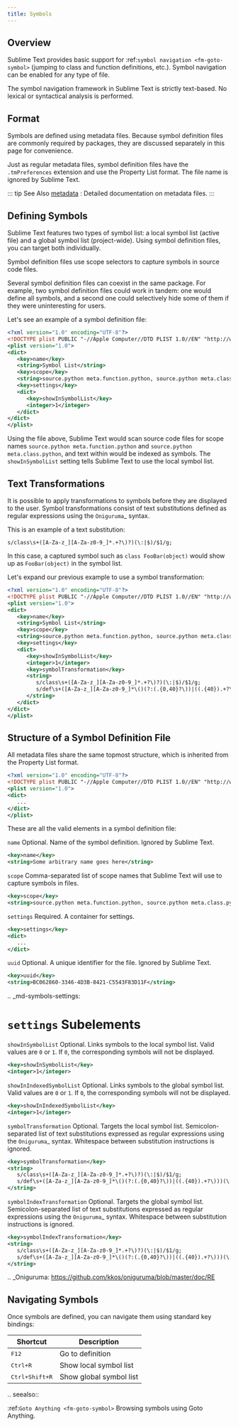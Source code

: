 ```yaml
---
title: Symbols
---
```


## Overview

Sublime Text provides basic support
for :ref:`symbol navigation <fm-goto-symbol>`
(jumping to class and function definitions,
etc.).
Symbol navigation can be enabled
for any type of file.

The symbol navigation framework in Sublime Text
is strictly text-based.
No lexical or syntactical analysis is performed.


## Format

Symbols are defined using metadata files.
Because symbol definition files
are commonly required by packages,
they are discussed separately in this page
for convenience.

Just as regular metadata files,
symbol definition files
have the `.tmPreferences` extension
and use the Property List format.
The file name is ignored by Sublime Text.

::: tip See Also
[metadata](./metadata)
: Detailed documentation on metadata files.
:::

## Defining Symbols

Sublime Text features two types of symbol list:
a local symbol list (active file)
and a global symbol list (project-wide).
Using symbol definition files,
you can target both individually.

Symbol definition files use scope selectors
to capture symbols in source code files.

Several symbol definition files can coexist
in the same package.
For example, two symbol definition files
could work in tandem:
one would define all symbols,
and a second one
could selectively hide some of them
if they were uninteresting for users.

Let's see an example
of a symbol definition file:

```xml {7-8,11-12}
<?xml version="1.0" encoding="UTF-8"?>
<!DOCTYPE plist PUBLIC "-//Apple Computer//DTD PLIST 1.0//EN" "http://www.apple.com/DTDs/PropertyList-1.0.dtd">
<plist version="1.0">
<dict>
   <key>name</key>
   <string>Symbol List</string>
   <key>scope</key>
   <string>source.python meta.function.python, source.python meta.class.python</string>
   <key>settings</key>
   <dict>
      <key>showInSymbolList</key>
      <integer>1</integer>
   </dict>
</dict>
</plist>
```

Using the file above,
Sublime Text would scan source code files
for scope names `source.python meta.function.python`
and `source.python meta.class.python`,
and text within would be indexed
as symbols.
The `showInSymbolList` setting tells
Sublime Text to use
the local symbol list.


## Text Transformations

It is possible
to apply transformations to symbols
before they are displayed to the user.
Symbol transformations consist of text substitutions
defined as regular expressions
using the `Oniguruma`_ syntax.

This is an example of a text substitution:

```
s/class\s+([A-Za-z_][A-Za-z0-9_]*.+?\)?)(\:|$)/$1/g;
```

In this case, a captured symbol such as `class FooBar(object)`
would show up as `FooBar(object)`
in the symbol list.

Let's expand our previous example
to use a symbol transformation:


```xml {15-16}
<?xml version="1.0" encoding="UTF-8"?>
<!DOCTYPE plist PUBLIC "-//Apple Computer//DTD PLIST 1.0//EN" "http://www.apple.com/DTDs/PropertyList-1.0.dtd">
<plist version="1.0">
<dict>
   <key>name</key>
   <string>Symbol List</string>
   <key>scope</key>
   <string>source.python meta.function.python, source.python meta.class.python</string>
   <key>settings</key>
   <dict>
      <key>showInSymbolList</key>
      <integer>1</integer>
      <key>symbolTransformation</key>
      <string>
         s/class\s+([A-Za-z_][A-Za-z0-9_]*.+?\)?)(\:|$)/$1/g;
         s/def\s+([A-Za-z_][A-Za-z0-9_]*\()(?:(.{0,40}?\))|((.{40}).+?\)))(\:)/$1(?2:$2)(?3:$4…\))/g;
      </string>
   </dict>
</dict>
</plist>
```


## Structure of a Symbol Definition File

All metadata files
share the same topmost structure,
which is inherited from the Property List format.


```xml
<?xml version="1.0" encoding="UTF-8"?>
<!DOCTYPE plist PUBLIC "-//Apple Computer//DTD PLIST 1.0//EN" "http://www.apple.com/DTDs/PropertyList-1.0.dtd">
<plist version="1.0">
<dict>
   ...
</dict>
</plist>
```

These are all the valid elements
in a symbol definition file:

`name`
   Optional.
   Name of the symbol definition.
   Ignored by Sublime Text.


```xml
<key>name</key>
<string>Some arbitrary name goes here</string>
```

`scope`
   Comma-separated list of scope names
   that Sublime Text will use
   to capture symbols in files.

```xml
<key>scope</key>
<string>source.python meta.function.python, source.python meta.class.python</string>
```

`settings`
   Required.
   A container for settings.

```xml
<key>settings</key>
<dict>
   ...
</dict>
```

`uuid`
   Optional.
   A unique identifier for the file.
   Ignored by Sublime Text.

```xml
<key>uuid</key>
<string>BC062860-3346-4D3B-8421-C5543F83D11F</string>
```

.. _md-symbols-settings:

`settings` Subelements
========================

``showInSymbolList``
   Optional.
   Links symbols to the local symbol list.
   Valid values are ``0`` or ``1``.
   If ``0``,
   the corresponding symbols
   will not be displayed.

```xml
<key>showInSymbolList</key>
<integer>1</integer>
```

``showInIndexedSymbolList``
   Optional.
   Links symbols to the global symbol list.
   Valid values are ``0`` or ``1``.
   If ``0``,
   the corresponding symbols
   will not be displayed.

```xml
<key>showInIndexedSymbolList</key>
<integer>1</integer>
```

``symbolTransformation``
   Optional.
   Targets the local symbol list.
   Semicolon-separated list of text substitutions
   expressed as regular expressions
   using the `Oniguruma`_ syntax.
   Whitespace between substitution instructions
   is ignored.


```xml
<key>symbolTransformation</key>
<string>
   s/class\s+([A-Za-z_][A-Za-z0-9_]*.+?\)?)(\:|$)/$1/g;
   s/def\s+([A-Za-z_][A-Za-z0-9_]*\()(?:(.{0,40}?\))|((.{40}).+?\)))(\:)/$1(?2:$2)(?3:$4…\))/g;
</string>
```

``symbolIndexTransformation``
   Optional.
   Targets the global symbol list.
   Semicolon-separated list of text substitutions
   expressed as regular expressions
   using the `Oniguruma`_ syntax.
   Whitespace between substitution instructions
   is ignored.

```xml
<key>symbolIndexTransformation</key>
<string>
   s/class\s+([A-Za-z_][A-Za-z0-9_]*.+?\)?)(\:|$)/$1/g;
   s/def\s+([A-Za-z_][A-Za-z0-9_]*\()(?:(.{0,40}?\))|((.{40}).+?\)))(\:)/$1(?2:$2)(?3:$4…\))/g;
</string>
```

.. _Oniguruma: https://github.com/kkos/oniguruma/blob/master/doc/RE

<!-- TODO: Are there more settings/options? -->

## Navigating Symbols

Once symbols are defined,
you can navigate them
using standard key bindings:

| Shortcut                | Description             |
| ----------------------- | ----------------------- |
| <kbd>F12</kbd>          | Go to definition        |
| <kbd>Ctrl+R</kbd>       | Show local symbol list  |
| <kbd>Ctrl+Shift+R</kbd> | Show global symbol list |

.. seealso::

   :ref:`Goto Anything <fm-goto-symbol>`
      Browsing symbols using Goto Anything.
